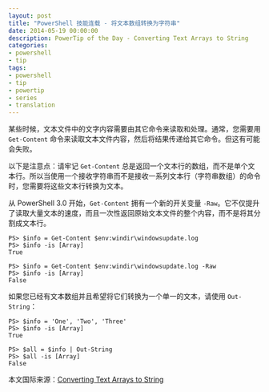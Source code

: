 ```yaml
---
layout: post
title: "PowerShell 技能连载 - 将文本数组转换为字符串"
date: 2014-05-19 00:00:00
description: PowerTip of the Day - Converting Text Arrays to String
categories:
- powershell
- tip
tags:
- powershell
- tip
- powertip
- series
- translation
---
```

某些时候，文本文件中的文字内容需要由其它命令来读取和处理。通常，您需要用 `Get-Content` 命令来读取文本文件内容，然后将结果传递给其它命令。但这有可能会失败。

以下是注意点：请牢记 `Get-Content` 总是返回一个文本行的数组，而不是单个文本行。所以当使用一个接收字符串而不是接收一系列文本行（字符串数组）的命令时，您需要将这些文本行转换为文本。 

从 PowerShell 3.0 开始，`Get-Content` 拥有一个新的开关变量 `-Raw`。它不仅提升了读取大量文本的速度，而且一次性返回原始文本文件的整个内容，而不是将其分割成文本行。

    PS> $info = Get-Content $env:windir\windowsupdate.log
    PS> $info -is [Array]
    True
    
    PS> $info = Get-Content $env:windir\windowsupdate.log -Raw
    PS> $info -is [Array] 
    False

如果您已经有文本数组并且希望将它们转换为一个单一的文本，请使用 `Out-String`：

    PS> $info = 'One', 'Two', 'Three'
    PS> $info -is [Array]
    True
    
    PS> $all = $info | Out-String
    PS> $all -is [Array]
    False 
    
<!--more-->
本文国际来源：[Converting Text Arrays to String](http://community.idera.com/powershell/powertips/b/tips/posts/converting-text-arrays-to-string)
